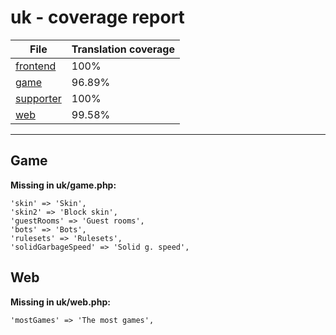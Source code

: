<link rel="stylesheet" href="style.css">

# uk - coverage report

<table>
<thead>
    <tr>
        <th>File</th>
        <th colspan="2">Translation coverage</th>
    </tr>
</thead>
<tbody>
    <tr><td><a href="#">frontend</a></td><td>100%</td><td>
        <div class="pb">
            <span class="pb-fill" style="width: 100%;"></span>
        </div>
    </td></tr>
    <tr><td><a href="#">game</a></td><td>96.89%</td><td>
        <div class="pb">
            <span class="pb-fill" style="width: 96.89%;"></span>
        </div>
    </td></tr>
    <tr><td><a href="#">supporter</a></td><td>100%</td><td>
        <div class="pb">
            <span class="pb-fill" style="width: 100%;"></span>
        </div>
    </td></tr>
    <tr><td><a href="#">web</a></td><td>99.58%</td><td>
        <div class="pb">
            <span class="pb-fill" style="width: 99.58%;"></span>
        </div>
    </td></tr>
</tbody></table>

-----------------------

## Game

**Missing in uk/game.php:**

```
'skin' => 'Skin',
'skin2' => 'Block skin',
'guestRooms' => 'Guest rooms',
'bots' => 'Bots',
'rulesets' => 'Rulesets',
'solidGarbageSpeed' => 'Solid g. speed',
```

## Web

**Missing in uk/web.php:**

```
'mostGames' => 'The most games',
```

